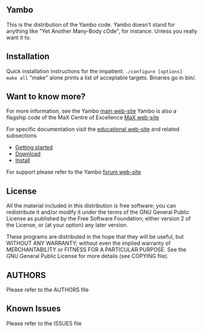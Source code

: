 ## Yambo
This is the distribution of the Yambo code.
Yambo doesn't stand for anything like "Yet Another Many-Body cOde", for instance.  Unless you really want it to. 

## Installation
Quick installation instructions for the impatient:
`./configure [options]`
` make all`
"make" alone prints a list of acceptable targets. Binaries go in bin/.

## Want to know more?
For more information, see the Yambo [main web-site](https://www.yambo-code.eu/)
Yambo is also a flagship code of the MaX Centre of Excellence [MaX web-site](https://www.max-centre.eu)

For specific documentation visit the [educational web-site](https://www.yambo-code.eu/wiki/) and related subsections
* [Getting started](https://www.yambo-code.eu/wiki/index.php?title=Tutorials)
* [Download](https://www.yambo-code.eu/wiki/index.php?title=Download)
* [Install](https://www.yambo-code.eu/wiki/index.php?title=Installation)

For support please refer to the Yambo [forum web-site](https://www.yambo-code.eu/forum) 

## License
All the material included in this distribution is free software; you can redistribute it and/or modify it under the terms of the GNU General Public License as
published by the Free Software Foundation; either version 2 of the License, or (at your option) any later version.

These programs are distributed in the hope that they will be useful, but WITHOUT ANY WARRANTY; without even the implied warranty of MERCHANTABILITY or FITNESS
FOR A PARTICULAR PURPOSE. See the GNU General Public License  for more details (see COPYING file).

## AUTHORS
Please refer to the AUTHORS file

## Known Issues
Please refer to the ISSUES file
